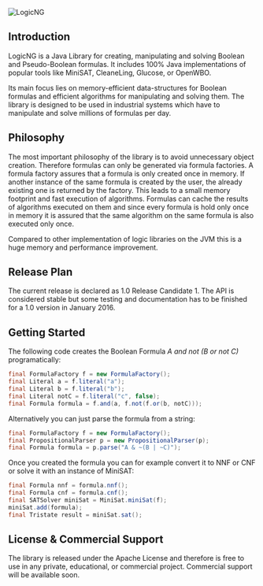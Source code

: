 ![LogicNG](https://raw.githubusercontent.com/logic-ng/LogicNG/master/doc/logo_big.png)

## Introduction
LogicNG is a Java Library for creating, manipulating and solving Boolean and Pseudo-Boolean formulas. It includes 100% Java implementations of popular tools like MiniSAT, CleaneLing, Glucose, or OpenWBO.

Its main focus lies on memory-efficient data-structures for Boolean formulas and efficient algorithms for manipulating and solving them.
The library is designed to be used in industrial systems which have to manipulate and solve millions of formulas per day.

## Philosophy
The most important philosophy of the library is to avoid unnecessary object creation.  Therefore formulas can only be generated via formula factories.  A formula factory assures that a formula is only created once in memory.  If another instance of the same formula is created by the user, the already existing one is returned by the factory. This leads to a small memory footprint and fast execution of algorithms.  Formulas can cache the results of algorithms executed on them and since every formula is hold only once in memory it is assured that the same algorithm on the same formula is also executed only once.

Compared to other implementation of logic libraries on the JVM this is a huge memory and performance improvement.

## Release Plan
The current release is declared as 1.0 Release Candidate 1.  The API is considered stable but some testing and documentation has to be finished for a 1.0 version in January 2016.

## Getting Started
The following code creates the Boolean Formula *A and not (B or not C)* programatically:
```java
final FormulaFactory f = new FormulaFactory();
final Literal a = f.literal("a");
final Literal b = f.literal("b");
final Literal notC = f.literal("c", false);
final Formula formula = f.and(a, f.not(f.or(b, notC)));
```
Alternatively you can just parse the formula from a string:
```java
final FormulaFactory f = new FormulaFactory();
final PropositionalParser p = new PropositionalParser(p);
final Formula formula = p.parse("A & ~(B | ~C)");
```
Once you created the formula you can for example convert it to NNF or CNF or solve it with an instance of MiniSAT:
```java
final Formula nnf = formula.nnf();
final Formula cnf = formula.cnf();
final SATSolver miniSat = MiniSat.miniSat(f);
miniSat.add(formula);
final Tristate result = miniSat.sat();
```

## License & Commercial Support
The library is released under the Apache License and therefore is free to use in any private, educational, or commercial project.  Commercial support will be available soon.

